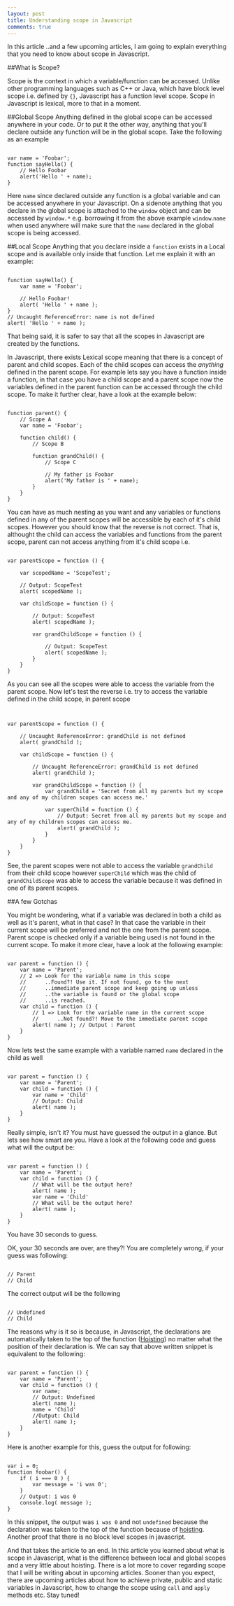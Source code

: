 ```yaml
---
layout: post
title: Understanding scope in Javascript
comments: true
---
```

In this article ..and a few upcoming articles, I am going to explain everything that you need to know about scope in Javascript.

##What is Scope?

Scope is the context in which a variable/function can be accessed. Unlike other programming languages such as C++ or Java, which have block level scope i.e. defined by `{}`, Javascript has a function level scope. Scope in Javascript is lexical, more to that in a moment.

##Global Scope
Anything defined in the global scope can be accessed anywhere in your code. Or to put it the other way, anything that you'll declare outside any function will be in the global scope. Take the following as an example

<pre><code class="javascript">
var name = 'Foobar';
function sayHello() {
    // Hello Foobar
    alert('Hello ' + name);
}
</code></pre>

Here `name` since declared outside any function is a global variable and can be accessed anywhere in your Javascript. On a sidenote anything that you declare in the global scope is attached to the `window` object and can be accessed by `window.*` e.g. borrowing it from the above example `window`.`name` when used anywhere will make sure that the `name` declared in the global scope is being accessed.

##Local Scope
Anything that you declare inside a `function` exists in a Local scope and is available only inside that function. Let me explain it with an example:

<pre><code class="javascript">
function sayHello() {
    var name = 'Foobar';

    // Hello Foobar!
    alert( 'Hello ' + name );
}
// Uncaught ReferenceError: name is not defined
alert( 'Hello ' + name );
</code></pre>

That being said, it is safer to say that all the scopes in Javascript are created by the functions. 

In Javascript, there exists Lexical scope meaning that there is a concept of parent and child scopes. Each of the child scopes can access the *anything* defined in the parent scope. For example lets say you have a function inside a function, in that case you have a child scope and a parent scope now the variables defined in the parent function can be accessed through the child scope. To make it further clear, have a look at the example below:

<pre><code class="javascript">
function parent() {
    // Scope A
    var name = 'Foobar';
    
    function child() {
        // Scope B
        
        function grandChild() {
            // Scope C
            
            // My father is Foobar
            alert('My father is ' + name);
        }
    }
}
</code></pre>

You can have as much nesting as you want and any variables or functions defined in any of the parent scopes will be accessible by each of it's child scopes. However you should know that the reverse is not correct. That is, althought the child can access the variables and functions from the parent scope, parent can not access anything from it's child scope i.e. 

<pre><code class="javascript">
var parentScope = function () {
    
    var scopedName = 'ScopeTest';
    
    // Output: ScopeTest
    alert( scopedName );

    var childScope = function () {

        // Output: ScopeTest
        alert( scopedName );

        var grandChildScope = function () {

            // Output: ScopeTest
            alert( scopedName );            
        }
    }
}
</code></pre>

As you can see all the scopes were able to access the variable from the parent scope. Now let's test the reverse i.e. try to access the variable defined in the child scope, in parent scope
<pre><code class="javascript">

var parentScope = function () {
    
    // Uncaught ReferenceError: grandChild is not defined
    alert( grandChild );

    var childScope = function () {

        // Uncaught ReferenceError: grandChild is not defined
        alert( grandChild );

        var grandChildScope = function () {
            var grandChild = 'Secret from all my parents but my scope and any of my children scopes can access me.'

            var superChild = function () {
                // Output: Secret from all my parents but my scope and any of my children scopes can access me.
                alert( grandChild );
            }
        }
    }
}
</code></pre>

See, the parent scopes were not able to access the variable `grandChild` from their child scope however `superChild` which was the child of `grandChildScope` was able to access the variable because it was defined in one of its parent scopes.

##A few Gotchas

You might be wondering, what if a variable was declared in both a child as well as it's parent, what in that case? In that case the variable in their current scope will be preferred and not the one from the parent scope. Parent scope is checked only if a variable being used is not found in the current scope. To make it more clear, have a look at the following example:

<pre><code class="javascript">
var parent = function () {
    var name = 'Parent';
    // 2 => Look for the variable name in this scope
    //      ..Found?! Use it. If not found, go to the next
    //      ..immediate parent scope and keep going up unless
    //      ..the variable is found or the global scope
    //      ..is reached.
    var child = function () {
        // 1 => Look for the variable name in the current scope
        //      ..Not found?! Move to the immediate parent scope
        alert( name ); // Output : Parent
    }
}
</code></pre>

Now lets test the same example with a variable named `name` declared in the child as well

<pre><code class="javascript">
var parent = function () {
    var name = 'Parent';
    var child = function () {
        var name = 'Child'
        // Output: Child
        alert( name );
    }
}
</code></pre>

Really simple, isn't it? You must have guessed the output in a glance. But lets see how smart are you. Have a look at the following code and guess what will the output be:

<pre><code class="javascript">
var parent = function () {
    var name = 'Parent';
    var child = function () {
        // What will be the output here?
        alert( name );
        var name = 'Child'
        // What will be the output here?
        alert( name );
    }
}
</code></pre>

You have 30 seconds to guess.

OK, your 30 seconds are over, are they?! You are completely wrong, if your guess was following:

<pre><code class="javascript">
// Parent
// Child
</code></pre>

The correct output will be the following

<pre><code class="javascript">
// Undefined
// Child
</code></pre>

The reasons why is it so is because, in Javascript, the declarations are automatically taken to the top of the function ([Hoisting](http://code.tutsplus.com/tutorials/javascript-hoisting-explained--net-15092)) no matter what the position of their declaration is. We can say that above written snippet is equivalent to the following:

<pre><code class="javascript">
var parent = function () {
    var name = 'Parent';
    var child = function () {
        var name;
        // Output: Undefined
        alert( name );
        name = 'Child'
        //Output: Child
        alert( name );
    }
}
</code></pre>

Here is another example for this, guess the output for following:

<pre><code class="javascript">
var i = 0;
function foobar() {
    if ( i === 0 ) {
        var message = 'i was 0';
    }
    // Output: i was 0
    console.log( message );
}
</code></pre>

In this snippet, the output was `i was 0` and not `undefined` because the declaration was taken to the top of the function because of [hoisting](http://code.tutsplus.com/tutorials/javascript-hoisting-explained--net-15092). Another proof that there is no block level scopes in javascript.

And that takes the article to an end. In this article you learned about what is scope in Javascript, what is the difference between local and global scopes and a very little about hoisting. There is a lot more to cover regarding scope that I will be writing about in upcoming articles. Sooner than you expect, there are upcoming articles about how to achieve private, public and static variables in Javascript, how to change the scope using `call` and `apply` methods etc. Stay tuned!
